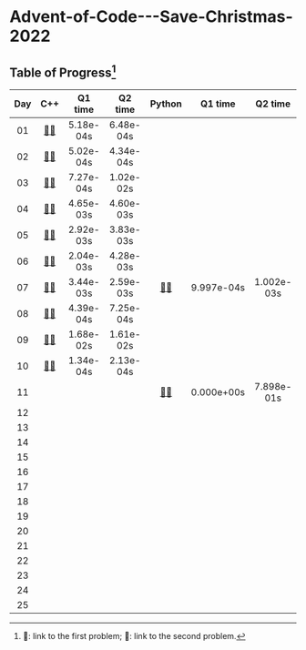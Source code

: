 # Advent-of-Code---Save-Christmas-2022

## Table of Progress[^1]
|Day|C++|Q1 time|Q2 time|Python|Q1 time|Q2 time|
|:---:|:---:|:---:|:---:|:---:|:---:|:---:|
|01|[:rabbit:](https://github.com/Mushi0/Advent-of-Code---Save-Christmas-2022/tree/main/Cpp/Q_1_1)[:bear:](https://github.com/Mushi0/Advent-of-Code---Save-Christmas-2022/tree/main/Cpp/Q_1_2)|5.18e-04s|6.48e-04s||||
|02|[:rabbit:](https://github.com/Mushi0/Advent-of-Code---Save-Christmas-2022/tree/main/Cpp/Q_2_1)[:bear:](https://github.com/Mushi0/Advent-of-Code---Save-Christmas-2022/tree/main/Cpp/Q_2_2)|5.02e-04s|4.34e-04s||||
|03|[:rabbit:](https://github.com/Mushi0/Advent-of-Code---Save-Christmas-2022/tree/main/Cpp/Q_3_1)[:bear:](https://github.com/Mushi0/Advent-of-Code---Save-Christmas-2022/tree/main/Cpp/Q_3_2)|7.27e-04s|1.02e-02s||||
|04|[:rabbit:](https://github.com/Mushi0/Advent-of-Code---Save-Christmas-2022/tree/main/Cpp/Q_4_1)[:bear:](https://github.com/Mushi0/Advent-of-Code---Save-Christmas-2022/tree/main/Cpp/Q_4_2)|4.65e-03s|4.60e-03s||||
|05|[:rabbit:](https://github.com/Mushi0/Advent-of-Code---Save-Christmas-2022/tree/main/Cpp/Q_5_1)[:bear:](https://github.com/Mushi0/Advent-of-Code---Save-Christmas-2022/tree/main/Cpp/Q_5_2)|2.92e-03s|3.83e-03s||||
|06|[:rabbit:](https://github.com/Mushi0/Advent-of-Code---Save-Christmas-2022/tree/main/Cpp/Q_6_1)[:bear:](https://github.com/Mushi0/Advent-of-Code---Save-Christmas-2022/tree/main/Cpp/Q_6_2)|2.04e-03s|4.28e-03s||||
|07|[:rabbit:](https://github.com/Mushi0/Advent-of-Code---Save-Christmas-2022/tree/main/Cpp/Q_7_1)[:bear:](https://github.com/Mushi0/Advent-of-Code---Save-Christmas-2022/tree/main/Cpp/Q_7_2)|3.44e-03s|2.59e-03s|[:rabbit:](https://github.com/Mushi0/Advent-of-Code---Save-Christmas-2022/blob/main/Python/Q_7_1.py)[:bear:](https://github.com/Mushi0/Advent-of-Code---Save-Christmas-2022/blob/main/Python/Q_7_2.py)|9.997e-04s|1.002e-03s|
|08|[:rabbit:](https://github.com/Mushi0/Advent-of-Code---Save-Christmas-2022/tree/main/Cpp/Q_8_1)[:bear:](https://github.com/Mushi0/Advent-of-Code---Save-Christmas-2022/tree/main/Cpp/Q_8_2)|4.39e-04s|7.25e-04s||||
|09|[:rabbit:](https://github.com/Mushi0/Advent-of-Code---Save-Christmas-2022/tree/main/Cpp/Q_9_1)[:bear:](https://github.com/Mushi0/Advent-of-Code---Save-Christmas-2022/tree/main/Cpp/Q_9_2)|1.68e-02s|1.61e-02s||||
|10|[:rabbit:](https://github.com/Mushi0/Advent-of-Code---Save-Christmas-2022/tree/main/Cpp/Q_10_1)[:bear:](https://github.com/Mushi0/Advent-of-Code---Save-Christmas-2022/tree/main/Cpp/Q_10_2)|1.34e-04s|2.13e-04s||||
|11||||[:rabbit:](https://github.com/Mushi0/Advent-of-Code---Save-Christmas-2022/blob/main/Python/Q_11_1.py)[:bear:](https://github.com/Mushi0/Advent-of-Code---Save-Christmas-2022/blob/main/Python/Q_11_2.py)|0.000e+00s|7.898e-01s|
|12|||||||
|13|||||||
|14|||||||
|15|||||||
|16|||||||
|17|||||||
|18|||||||
|19|||||||
|20|||||||
|21|||||||
|22|||||||
|23|||||||
|24|||||||
|25|||||||

[^1]: :rabbit:: link to the first problem; :bear:: link to the second problem. 
